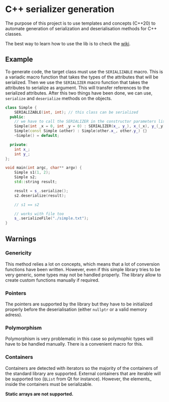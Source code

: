 # C++ serializer generation

The purpose of this project is to use templates and concepts (C++20) to
automate generation of serialization and deserialisation methods for C++
classes.

The best way to learn how to use the lib is to check the [wiki](https://github.com/drfailer/serializer-cpp/wiki).

## Example

To generate code, the target class must use the `SERIALIZABLE` macro. This is a
variadic macro function that takes the types of the attributes that will be
serialized. Then we use the `SERIALIZER` macro function that takes the
attributes to serialize as argument. This will transfer references to the
serialized attributes. After this two things have been done, we can use,
`serialize` and `deserialize` methods on the objects.

```cpp
class Simple {
    SERIALIZABLE(int, int); // this class can be serialized
  public:
    // we have to call the SERIALIZER in the constructor parameters list
    Simple(int _x = 0, int _y = 0) : SERIALIZER(x_, y_), x_(_x), y_(_y) {}
    Simple(const Simple &other) : Simple(other.x_, other.y_) {}
    ~Simple() = default;

  private:
    int x_;
    int y_;
};

void main(int argc, char** argv) {
    Simple s1(1, 2);
    Simple s2;
    std::string result;

    result = s_.serialize();
    s2.deserialize(result);

    // s1 == s2

    // works with file too
    s_.serializeFile("./simple.txt");
}
```

## Warnings

### Genericity

This method relies a lot on concepts, which means that a lot of conversion
functions have been written. However, even if this simple library tries to be
very generic, some types may not be handled properly. The library allow to
create custom functions manually if required.

### Pointers

The pointers are supported by the library but they have to be initialized
properly before the deserialisation (either `nullptr` or a valid memory adress).

### Polymorphism

Polymorphism is very problematic in this case so polymophic types will have to
be handled manually. There is a convenient macro for this.

### Containers

Containers are detected with iterators so the majority of the containers of the
standard library are supported. External containers that are iterable will be
supported too (`QList` from Qt for instance). However, the elements_ inside the
containers must be serializable.

**Static arrays are not supported.**
